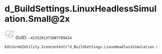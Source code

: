 # d_BuildSettings.LinuxHeadlessSimulation.Small@2x
![](/img/d_BuildSettings.LinuxHeadlessSimulation.Small@2x.png)
GUID: `-4235291371007709424`
```
EditorGUIUtility.IconContent("d_BuildSettings.LinuxHeadlessSimulation.Small@2x")
```
